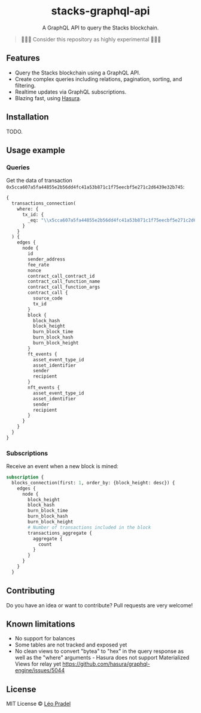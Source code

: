 <div align="center">

<h1>stacks-graphql-api</h1>
<p>A GraphQL API to query the Stacks blockchain.</p>

</div>

> 🚧🚧🚧 Consider this repository as highly experimental 🚧🚧🚧

## Features

- Query the Stacks blockchain using a GraphQL API.
- Create complex queries including relations, pagination, sorting, and filtering.
- Realtime updates via GraphQL subscriptions.
- Blazing fast, using [Hasura](https://github.com/hasura/graphql-engine).

## Installation

TODO.

## Usage example

### Queries

Get the data of transaction `0x5cca607a5fa44855e2b56dd4fc41a53b871c1f75eecbf5e271c2d6439e32b745`:

```graphql
{
  transactions_connection(
    where: {
      tx_id: {
        _eq: "\\x5cca607a5fa44855e2b56dd4fc41a53b871c1f75eecbf5e271c2d6439e32b745"
      }
    }
  ) {
    edges {
      node {
        id
        sender_address
        fee_rate
        nonce
        contract_call_contract_id
        contract_call_function_name
        contract_call_function_args
        contract_call {
          source_code
          tx_id
        }
        block {
          block_hash
          block_height
          burn_block_time
          burn_block_hash
          burn_block_height
        }
        ft_events {
          asset_event_type_id
          asset_identifier
          sender
          recipient
        }
        nft_events {
          asset_event_type_id
          asset_identifier
          sender
          recipient
        }
      }
    }
  }
}
```

### Subscriptions

Receive an event when a new block is mined:

```graphql
subscription {
  blocks_connection(first: 1, order_by: {block_height: desc}) {
    edges {
      node {
        block_height
        block_hash
        burn_block_time
        burn_block_hash
        burn_block_height
        # Number of transactions included in the block
        transactions_aggregate {
          aggregate {
            count
          }
        }
      }
    }
  }
```

## Contributing

Do you have an idea or want to contribute? Pull requests are very welcome!

## Known limitations

- No support for balances
- Some tables are not tracked and exposed yet
- No clean views to convert "bytea" to "hex" in the query response as well as the "where" arguments - Hasura does not support Materialized Views for relay yet https://github.com/hasura/graphql-engine/issues/5044

## License

MIT License © [Léo Pradel](https://www.leopradel.com/)
